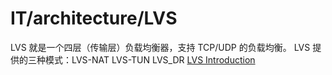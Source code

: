 # IT/architecture/LVS
LVS 就是一个四层（传输层）负载均衡器，支持 TCP/UDP 的负载均衡。
LVS 提供的三种模式：LVS-NAT LVS-TUN LVS_DR
[LVS Introduction](https://blog.csdn.net/Jmilk/article/details/85776407) 